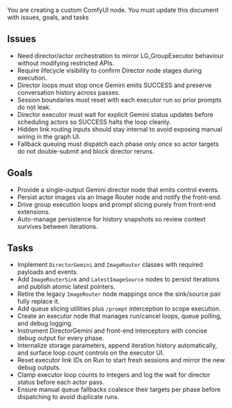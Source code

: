You are creating a custom ComfyUI node. You must update this document with issues, goals, and tasks

## Issues
- Need director/actor orchestration to mirror LG_GroupExecutor behaviour without modifying restricted APIs.
- Require lifecycle visibility to confirm Director node stages during execution.
- Director loops must stop once Gemini emits SUCCESS and preserve conversation history across passes.
- Session boundaries must reset with each executor run so prior prompts do not leak.
- Director executor must wait for explicit Gemini status updates before scheduling actors so SUCCESS halts the loop cleanly.
- Hidden link routing inputs should stay internal to avoid exposing manual wiring in the graph UI.
- Fallback queuing must dispatch each phase only once so actor targets do not double-submit and block director reruns.

## Goals
- Provide a single-output Gemini director node that emits control events.
- Persist actor images via an Image Router node and notify the front-end.
- Drive group execution loops and prompt slicing purely from front-end extensions.
- Auto-manage persistence for history snapshots so review context survives between iterations.

## Tasks
- Implement `DirectorGemini` and `ImageRouter` classes with required payloads and events.
- Add `ImageRouterSink` and `LatestImageSource` nodes to persist iterations and publish atomic latest pointers.
- Retire the legacy `ImageRouter` node mappings once the sink/source pair fully replace it.
- Add queue slicing utilities plus `/prompt` interception to scope execution.
- Create an executor node that manages run/cancel loops, queue polling, and debug logging.
- Instrument DirectorGemini and front-end interceptors with concise debug output for every phase.
- Internalize storage parameters, append iteration history automatically, and surface loop count controls on the executor UI.
- Reset executor link IDs on Run to start fresh sessions and mirror the new debug outputs.
- Clamp executor loop counts to integers and log the wait for director status before each actor pass.
- Ensure manual queue fallbacks coalesce their targets per phase before dispatching to avoid duplicate runs.
